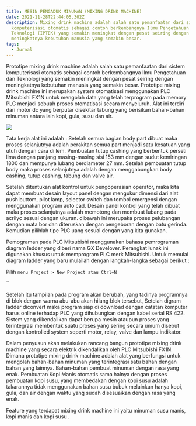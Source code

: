 ```yaml
---
title: MESIN PENGADUK MINUMAN (MIXING DRINK MACHINE)
date: 2021-11-28T22:44:05.302Z
description: Mixing drink machine adalah salah satu pemanfaatan dari sistem
  komputerisasi otomatis sebagai contoh berkembangnya Ilmu Pengetahuan dan
  Teknologi (IPTEK) yang semakin meningkat dengan pesat seiring dengan
  meningkatnya kebutuhan manusia yang semakin besar.
tags:
  - Jurnal
---
```

Prototipe mixing drink machine adalah salah satu pemanfaatan dari sistem komputerisasi otomatis sebagai contoh berkembangnya Ilmu Pengetahuan dan Teknologi yang semakin meningkat dengan pesat seiring dengan meningkatnya kebutuhan manusia yang semakin besar. Prototipe mixing drink machine ini merupakan system otomatisasi menggunakan PLC Mitsubishi FX1N untuk mengolah data yang telah terprogram pada memory PLC menjadi sebuah proses otomatisasi secara menyeluruh. Alat ini terdiri dari motor dc yang berputar disekitar tabung yang berisikan bahan-bahan minuman antara lain kopi, gula, susu dan air.

![](https://i.pinimg.com/originals/c6/28/1e/c6281e68e15848f8e78ee6b2cf9137f4.jpg)

Tata kerja alat ini adalah : Setelah semua bagian body part dibuat maka proses selanjutnya adalah perakitan semua part menjadi satu kesatuan yang utuh dengan cara di lem. Pembuatan tutup cashing yang berbentuk perseti lima dengan panjang masing-masing sisi 153 mm dengan sudut kemiringan 1800 dan mempunya lubang berdiameter 27 mm. Setelah pembuatan tutup body maka proses selanjutnya adalah dengan menggabungkan body cashing, tutup cashing, tabung dan valve air.

Setelah ditentukan alat kontrol untuk pengoperasian operator, maka kita dapat membuat desain layout panel dengan mengukur dimensi dari alat push buttom, pilot lamp, selector switch dan tombol emergensi dengan menggunakan program auto cad. Desain panel kontrol yang telah dibuat maka proses selanjutnya adalah memotong dan membuat lubang pada acrilyc sesuai dengan ukuran. dibawah ini merupaka proses pelubangan dengan mata bor dan diteruskan dengan pengeboran dengan batu gerinda. Kemudian pilihlah tipe PLC uang sesuai dengan yang kita gunakan.

 
Pemograman pada PLC Mitsubishi menggunakan bahasa pemrograman diagram ledder yang diberi nama GX Develover. Perangkat lunak ini digunakan khusus untuk memprogram PLC merk Mitsubishi. Untuk memulai diagram ladder yang baru mulailah dengan langkah-langka sebagai berikut :


Pilih `menu Project > New Project atau Ctrl+N`

``

Setelah itu tampilan pada program akan berubah, yang tadinya programnya di blok dengan warna abu-abu akan hilang blok tersebut,  Setelah digram ladder diconvert maka program siap di download dengan catatan komputer harus online terhadap PLC yang dihubungkan dengan kabel serial RS 422. Sistem yang dikendalikan dapat berupa mesin ataupun proses yang terintegrasi membentuk suatu proses yang sering secara umum disebut dengan kontrolled system seperti motor, relay, valve dan lampu indikator. 


Dalam penyusun akan melakukan rancang bangun prototipe mixing drink machine yang secara elektrik dikendalikan oleh PLC Mitsubishi FX1N. Dimana prototipe mixing drink machine adalah alat yang berfungsi untuk mengolah bahan-bahan minuman yang terintegrasi satu bahan dengan bahan yang lainnya. Bahan-bahan pembuat minuman dengan rasa yang enak. Pembuatan Kopi Manis otomatis sama halnya dengan proses pembuatan kopi susu, yang membedakan dengan kopi susu adalah takarannya tidak menggunakan bahan susu bubuk melainkan hanya kopi, gula, dan air dengan waktu yang sudah disesuaikan dengan rasa yang enak. 


Feature yang terdapat mixing drink machine ini yaitu minuman susu manis, kopi manis dan kopi susu .